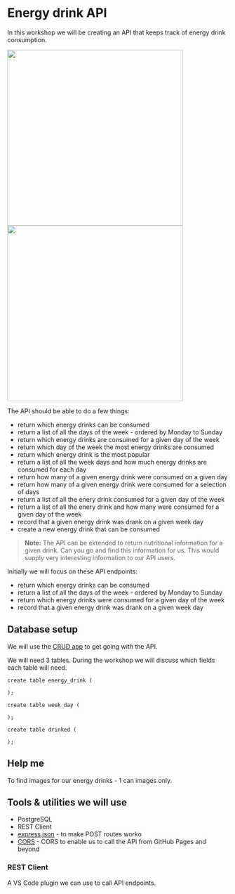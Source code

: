 # Energy drink API

In this workshop we will be creating an API that keeps track of energy drink consumption.


<img src="https://github.com/codex-academy/energy-drink-api/blob/3597b03eed8cea9d281b12f3a603b13c9dc2c877/images/monsters.png" width="400">
<img src="./images/monsters.jpeg" width="400">


The API should be able to do a few things:

* return which energy drinks can be consumed
* return a list of all the days of the week - ordered by Monday to Sunday
* return which energy drinks are consumed for a given day of the week
* return which day of the week the most energy drinks are consumed
* return which energy drink is the most popular
* return a list of all the week days and how much energy drinks are consumed for each day
* return how many of a given energy drink were consumed on a given day
* return how many of a given energy drink were consumed for a selection of days
* return a list of all the enery drink consumed for a given day of the week
* return a list of all the enery drink and how many were consumed for a given day of the week
* record that a given energy drink was drank on a given week day
* create a new energy drink that can be consumed

> **Note:** The API can be extended to return nutritional information for a given drink. Can you go and find this information for us. This would supply very interesting information to our API users.

Initially we will focus on these API endpoints:

* return which energy drinks can be consumed
* return a list of all the days of the week - ordered by Monday to Sunday
* return which energy drinks were consumed for a given day of the week
* record that a given energy drink was drank on a given week day

## Database setup

We will use the [CRUD app](http://crud.projectcodex.co/) to get going with the API.

We will need 3 tables. During the workshop we will discuss which fields each table will need.

```
create table energy_drink (

);

create table week_day (

);

create table drinked (

);
```

## Help me 

To find images for our energy drinks - 1 can images only.

## Tools & utilities we will use

* PostgreSQL
* REST Client
* [express.json](https://masteringjs.io/tutorials/express/express-json) - to make POST routes worko
* [CORS](https://www.npmjs.com/package/cors) - CORS to enable us to call the API from GitHub Pages and beyond


### REST Client

A VS Code plugin we can use to call API endpoints.
